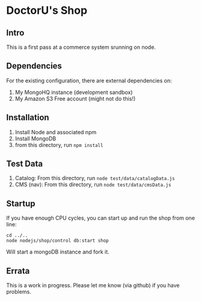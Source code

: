 # DoctorU's Shop

## Intro

This is a first pass at a commerce system srunning on node.

## Dependencies

For the existing configuration, there are external dependencies on:
1. My MongoHQ instance (development sandbox)
1. My Amazon S3 Free account (might not do this!)

## Installation

1. Install Node and associated npm
1. Install MongoDB
1. from this directory, run `npm install`

## Test Data

1. Catalog: From this directory, run `node test/data/catalogData.js`
2. CMS (nav): From this directory, run `node test/data/cmsData.js`
 

## Startup
If you have enough CPU cycles, you can start up and run the shop from one line:

    cd ../..
    node nodejs/shop/control db:start shop
    
Will start a mongoDB instance and fork it.

## Errata
This is a work in progress. Please let me know (via github) if you have problems.
   

